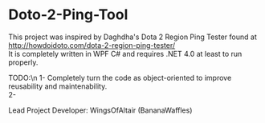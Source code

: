 # Doto-2-Ping-Tool
This project was inspired by Daghdha's Dota 2 Region Ping Tester found at http://howdoidoto.com/dota-2-region-ping-tester/  
It is completely written in WPF C# and requires .NET 4.0 at least to run properly.    

TODO:\n
1- Completely turn the code as object-oriented to improve reusability and maintenability.  
2-     

Lead Project Developer: WingsOfAltair (BananaWaffles)
